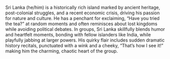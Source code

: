 Sri Lanka (he/him) is a historically rich island marked by ancient heritage, post-colonial struggles, and a recent economic crisis, driving his passion for nature and culture. He has a penchant for exclaiming, “Have you tried the tea?” at random moments and often reminisces about lost kingdoms while avoiding political debates. In groups, Sri Lanka skillfully blends humor and heartfelt moments, bonding with fellow islanders like India, while playfully jabbing at larger powers. His quirky flair includes sudden dramatic history recitals, punctuated with a wink and a cheeky, “That’s how I see it!” making him the charming, chaotic heart of the group.